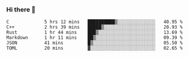 ### Hi there 👋

<!--
**WShiBin/WShiBin** is a ✨ _special_ ✨ repository because its `README.md` (this file) appears on your GitHub profile.

Here are some ideas to get you started:

- 🔭 I’m currently working on ...
- 🌱 I’m currently learning ...
- 👯 I’m looking to collaborate on ...
- 🤔 I’m looking for help with ...
- 💬 Ask me about ...
- 📫 How to reach me: ...
- 😄 Pronouns: ...
- ⚡ Fun fact: ...
-->

<!--START_SECTION:waka-->

```text
C             5 hrs 12 mins   ██████████▒░░░░░░░░░░░░░░   40.95 %
C++           2 hrs 39 mins   █████▒░░░░░░░░░░░░░░░░░░░   20.93 %
Rust          1 hr 44 mins    ███▒░░░░░░░░░░░░░░░░░░░░░   13.69 %
Markdown      1 hr 11 mins    ██▒░░░░░░░░░░░░░░░░░░░░░░   09.39 %
JSON          41 mins         █▒░░░░░░░░░░░░░░░░░░░░░░░   05.50 %
TOML          20 mins         ▓░░░░░░░░░░░░░░░░░░░░░░░░   02.65 %
```

<!--END_SECTION:waka-->
